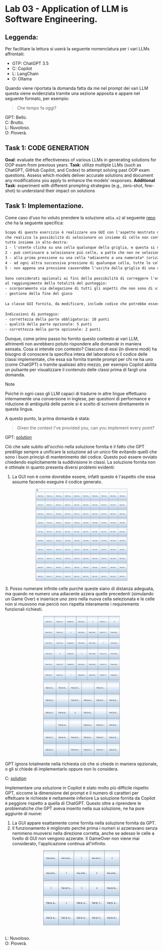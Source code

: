 # Lab 03 - Application of LLM is Software Engineering.
## Leggenda:
Per facilitare la lettura si userà la seguente nomenclatura per i vari LLMs affrontati: 
* GTP: ChatGPT 3.5
* C: Copilot
* L: LangChain
* O: Ollama

Quando viene riportata la domanda fatta da me nel prompt dei vari LLM questa viene evidenziata tramite una sezione apposita e appare nel seguente formato, per esempio:
> Che tempo fa oggi?

GPT: Bello. \
C: Brutto. \
L: Nuvoloso. \
O: Pioverà.

## Task 1: CODE GENERATION
 
**Goal**: evaluate the effectiveness of various LLMs in generating solutions for OOP exam from previous years.
**Task**: utilize multiple LLMs (such as ChatGPT, GitHub Copilot, and Codex) to attempt solving past OOP exam questions. Assess which models deliver accurate solutions and document
any modifications you apply to enhance the models’ responses.
**Additional Task**: experiment with different prompting strategies (e.g., zero-shot, few-shot) to understand their impact on solutions

## Task 1: Implementazione.
Come caso d'uso ho voluto prendere la soluzione `a01a.e2` al seguente [repo](https://bitbucket.org/mviroli/workspace/repositories/) che ha la seguente specifica:
```txt
Scopo di questo esercizio è realizzare una GUI con l'aspetto mostrato nell'immagine fig1.png, fornita, 
che realizza la possibilità di selezionare un insieme di celle non contigue, per poi farle traslare
tutte insieme in alto-destra:
1 - l'utente clicka su una cella qualunque della griglia, e questa si numera incrementalmente
2 - può continuare a selezionare più celle, a patto che non ne selezioni una adiacente a una già numerata (fig 1)
3 - alla prima pressione su una cella *adiacente a una numerata* (orizzontale/verticale/diagonale), allora tutte le celle numerate si spostano in alto-destra di una posizione (fig 2)
4 - ad ogni altra successiva pressione di qualunque cella, tutte le celle numerate si spostano ulteriormente in alto-destra di una posizione (fig 3)
5 - non appena una pressione causerebbe l'uscita dalla griglia di una cella numerata (fig 3), a quel punto l'applicazione si chiuda

Sono considerati opzionali ai fini della possibilità di correggere l'esercizio, ma concorrono comunque 
al raggiungimento della totalità del punteggio:
- scorporamento via delegazione di tutti gli aspetti che non sono di view in una interfaccia+classe esterna
- gestione della fine del gioco
 
La classe GUI fornita, da modificare, include codice che potrebbe essere utile per la soluzione.

Indicazioni di punteggio:
- correttezza della parte obbligatoria: 10 punti
- qualità della parte opzionale: 5 punti
- correttezza della parte opzionale: 2 punti

```

Dunque, come primo passo ho fornito questo contesto ai vari LLM, altrimenti non avrebbero potuto rispondere alle domande in maniera sensata. Cosa si intende con contesto? Ciascuno di essi (in diversi modi) ha bisogno di conoscere la specifica intera del laboratorio e il codice delle classi implementate, che essa sia fornita tramite prompt per chi ne ha uno (come ChatGPT) o tramite qualsiasi altro mezzo, per esempio Copilot abilita un pulsante per visualizzare il contenuto delle classi prima di fargli una domanda.
> [!NOTE]  
> Poiché in ogni caso gli LLM capaci di tradurre in altre lingue effettuano internamente una conversione in inglese, per questioni di performance e riduzione di ambiguità delle parole si è scelto di scrivere direttamente in questa lingua.

A questo punto, la prima domanda è stata: 

> Given the context I've provided you, can you implement every point?

GPT: [solution](src/MyTestLLM.java)

Ciò che sale subito all'occhio nella soluzione fornita è il fatto che GPT predilige sempre a unificare la soluzione ad un unico file evitando quelli che sono i buon principi di mantenimento del codice. Questo può essere ovviato chiedendo esplicitamente la suddivisione in classi. La soluzione fornita non è ottimale in quanto presenta diversi problemi evidenti:
1. La GUI non è come dovrebbe essere, infatti questo è l'aspetto che essa assume facendo eseguire il codice generato.
<p align="center">
  <img width="60%" height="60%" src="./img/grid.png" alt = "image_of_the_grid" />
</p>
3. Posso numerare infinite celle purché queste siano di distanza adeguata, ma quando ne numero una adiacente azzera quelle precedenti (simulando un Game Over) e inserisce uno zero nella nuova cella selezionata e le celle non si muovono mai perciò non rispetta interamente i requirements funzionali richiesti.
<p align="center">
  <img width="50%" height="50%" src="./img/grid_playing.png" alt = "image_of_the_grid_playing" />
  <img width="50%" height="50%" src="./img/grid_game_over.png" alt = "image_of_the_grid_ending" />
</p>

GPT ignora totalmente nella richiesta ciò che si chiede in maniera opzionale, o gli si chiede di implementarlo oppure non lo considera.

C: [solution](src/MyTestCopilot.java) 

Implementare una soluzione in Copilot è stato molto più difficile rispetto GPT, siccome la dimensione del prompt e il numero di caratteri per effettuare le richieste è nettamente inferiore
La soluzione fornita da Copilot è peggiore rispetto a quella di ChatGPT. Questo oltre a riprendere le problematiche che GPT aveva inserito nella sua soluzione, ne ha pure aggiunte di nuove:
1. La GUI appare esattamente come fornita nella soluzione fornita da GPT.
2. Il funzionamento è migliorato perché prima i numeri si azzeravano senza nemmeno muoversi nella direzione corretta, anche se  adesso le celle a livello di GUI non vengono azzerate. Il GameOver non viene mai considerato, l'applicazione continua all'infinito.
<p align="center">
  <img width="50%" height="50%" src="./img/gridC_playing.png" alt = "image_of_the_gridC_playing" />
</p>

\
L: Nuvoloso. \
O: Pioverà.


